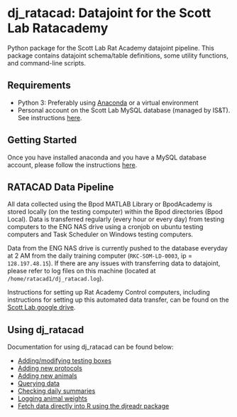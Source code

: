 # dj_ratacad: Datajoint for the Scott Lab Ratacademy

Python package for the Scott Lab Rat Academy datajoint pipeline. This package contains datajoint schema/table definitions, some utility functions, and command-line scripts.

## Requirements

- Python 3: Preferably using [Anaconda](https://www.anaconda.com/products/individual) or a virtual environment
- Personal account on the Scott Lab MySQL database (managed by IS&T). See instructions [here](docs/mysql.md).

## Getting Started

Once you have installed anaconda and you have a MySQL database account, please follow the instructions [here](docs/setup.md).

## RATACAD Data Pipeline

All data collected using the Bpod MATLAB Library or BpodAcademy is stored locally (on the testing computer) within the Bpod directories (Bpod Local). Data is transferred regularly (every hour or every day) from testing computers to the ENG NAS drive using a cronjob on ubuntu testing computers and Task Scheduler on Windows testing computers.

Data from the ENG NAS drive is currently pushed to the database everyday at 2 AM from the daily training computer (`RKC-SOM-LD-0003`, ip = `128.197.48.15`). If there are any issues with transferring data to datajoint, please refer to log files on this machine (located at `/home/ratacad1/dj_ratacad.log`).

Instructions for setting up Rat Academy Control computers, including instructions for setting up this automated data transfer, can be found on the [Scott Lab google drive](https://docs.google.com/document/d/1cAN6Vq61HbuDMiVo3U-vJHP5LDsBs5Y7RIQP8cbfAQg).

## Using dj_ratacad

Documentation for using dj_ratacad can be found below:
- [Adding/modifying testing boxes](docs/boxes.md#)
- [Adding new protocols](docs/boxes.md#adding-new-protocols)
- [Adding new animals](docs/animal.md)
- [Querying data](docs/query.md)
- [Checking daily summaries](docs/summary.md)
- [Logging animal weights](docs/weight.md)
- [Fetch data directly into R using the djreadr package](https://github.com/gkane26/djreadr)

